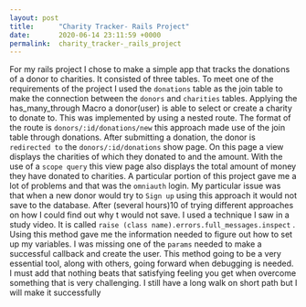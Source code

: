 ```yaml
---
layout: post
title:      "Charity Tracker- Rails Project"
date:       2020-06-14 23:11:59 +0000
permalink:  charity_tracker-_rails_project
---
```



For my rails project I chose to make a simple app that tracks the donations of a donor to charities. It consisted of three tables. To meet one of the requirements of the project I used the ` donations ` table as the join table to make the connection between the ` donors ` and ` charities ` tables. Applying the has_many_through Macro a donor(user) is able to select or create a charity to donate to. This was implemented by using a nested route. The format of the route is ` donors/:id/donations/new ` this approach made use of the join table through donations. After submitting a donation, the donor is ` redirected to ` the ` donors/:id/donations ` show page. On this page a view displays the charities of which they donated to and the amount. With the use of a ` scope query ` this view page also displays the total amount of money they have donated to charities. 
A particular portion of this project gave me a lot of problems and that was the ` omniauth ` login. My particular issue was that when a new donor would try to ` Sign up ` using this approach it would not save to the database. After (several hours)10 of trying different approaches on how I could find out why t would not save. I used a technique I saw in a study video. It is called ` raise (class name).errors.full_messages.inspect ` . Using this method gave me the information needed to figure out how to set up my variables. I was missing one of the ` params ` needed to make a successful callback and create the user. This method going to be a very essential tool, along with others, going forward when debugging is needed. I must add that nothing beats that satisfying feeling you get when overcome something that is very challenging. I still have a long walk on short path but I will make it successfully 

